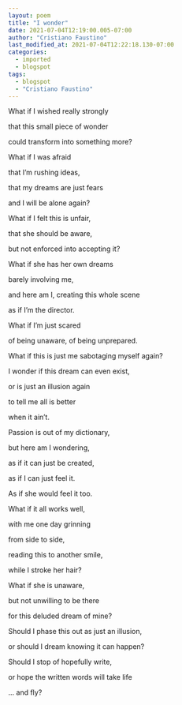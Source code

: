 ```yaml
---
layout: poem
title: "I wonder"
date: 2021-07-04T12:19:00.005-07:00
author: "Cristiano Faustino"
last_modified_at: 2021-07-04T12:22:18.130-07:00
categories:
  - imported
  - blogspot
tags:
  - blogspot
  - "Cristiano Faustino"
---
```


<p>What if I wished really strongly</p><p>that this small piece of wonder</p><p>could transform into something more?</p><p>What if I was afraid</p><p>that I’m rushing ideas,</p><p>that my dreams are just fears</p><p>and I will be alone again?</p><p>

</p><p>What if I felt this is unfair,</p><p>that she should be aware,</p><p>but not enforced into accepting it?</p><p>What if she has her own dreams</p><p>barely involving me,</p><p>and here am I, creating this whole scene</p><p>as if I’m the director.</p><p>

</p><p>What if I’m just scared</p><p>of being unaware, of being unprepared.</p><p>What if this is just me sabotaging myself again?</p><p>I wonder if this dream can even exist,</p><p>or is just an illusion again</p><p>to tell me all is better</p><p>when it ain’t.</p><p>

</p><p>Passion is out of my dictionary,</p><p>but here am I wondering,</p><p>as if it can just be created,</p><p>as if I can just feel it.</p><p>As if she would feel it too.</p><p>

</p><p>What if it all works well,</p><p>with me one day grinning</p><p>from side to side,</p><p>reading this to another smile,</p><p>while I stroke her hair?</p><p>What if she is unaware,</p><p>but not unwilling to be there</p><p>for this deluded dream of mine?</p><p>

</p><p>Should I phase this out as just an illusion,</p><p>or should I dream knowing it can happen?</p><p>Should I stop of hopefully write,</p><p>or hope the written words will take life</p><p>... and fly?</p>
